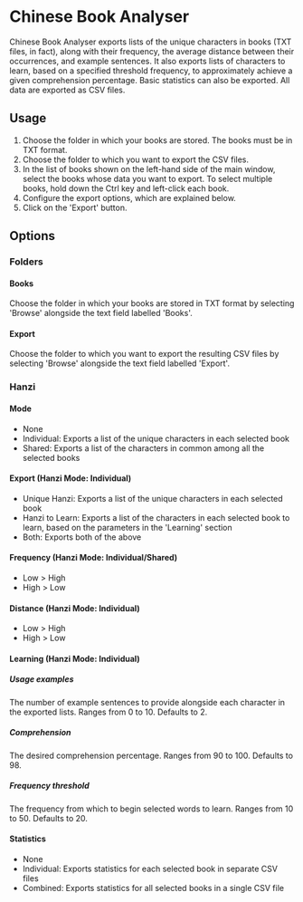 # Chinese Book Analyser

Chinese Book Analyser exports lists of the unique characters in books (TXT files, in fact), along with their frequency, the average distance between their occurrences, and example sentences. It also exports lists of characters to learn, based on a specified threshold frequency, to approximately achieve a given comprehension percentage. Basic statistics can also be exported. All data are exported as CSV files.

## Usage
1. Choose the folder in which your books are stored. The books must be in TXT format.
2. Choose the folder to which you want to export the CSV files.
3. In the list of books shown on the left-hand side of the main window, select the books whose data you want to export. To select multiple books, hold down the Ctrl key and left-click each book.
4. Configure the export options, which are explained below.
5. Click on the 'Export' button.

## Options
### Folders
#### Books
Choose the folder in which your books are stored in TXT format by selecting 'Browse' alongside the text field labelled 'Books'.

#### Export
Choose the folder to which you want to export the resulting CSV files by selecting 'Browse' alongside the text field labelled 'Export'.

### Hanzi
#### Mode
* None
* Individual: Exports a list of the unique characters in each selected book
* Shared: Exports a list of the characters in common among all the selected books

#### Export (Hanzi Mode: Individual)
* Unique Hanzi: Exports a list of the unique characters in each selected book
* Hanzi to Learn: Exports a list of the characters in each selected book to learn, based on the parameters in the 'Learning' section
* Both: Exports both of the above

#### Frequency (Hanzi Mode: Individual/Shared)
* Low > High
* High > Low

#### Distance (Hanzi Mode: Individual)
* Low > High
* High > Low

#### Learning (Hanzi Mode: Individual)
##### Usage examples
The number of example sentences to provide alongside each character in the exported lists. Ranges from 0 to 10. Defaults to 2.

##### Comprehension
The desired comprehension percentage. Ranges from 90 to 100. Defaults to 98.

##### Frequency threshold
The frequency from which to begin selected words to learn. Ranges from 10 to 50. Defaults to 20.

#### Statistics
* None
* Individual: Exports statistics for each selected book in separate CSV files
* Combined: Exports statistics for all selected books in a single CSV file
